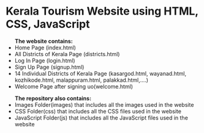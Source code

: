 <h1>Kerala Tourism Website using HTML, CSS, JavaScript</h1>
<ul>
  <b>The website contains:</b>
  <li>Home Page (index.html)</li>
  <li>All Districts of Kerala Page (districts.html)</li>
  <li>Log In Page (login.html)</li>
  <li>Sign Up Page (signup.html)</li>
  <li>14 Individual Districts of Kerala Page (kasargod.html, wayanad.html, kozhikode.html, malappuram.html, palakkad.html,....)</li>
  <li>Welcome Page after signing uo(welcome.html)</li>
</ul>
<ul>
  <b>The repository also contains:</b>
  <li>Images Folder(images) that includes all the images used in the website</li>
  <li>CSS Folder(css) that includes all the CSS files used in the website</li>
  <li>JavaScript Folder(js) that includes all the JavaScript files used in the website</li>
</ul>
